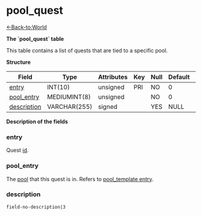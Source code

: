 # pool\_quest

[<-Back-to:World](database-world.md)

**The \`pool\_quest\` table**

This table contains a list of quests that are tied to a specific pool.

**Structure**

| Field            | Type         | Attributes | Key | Null | Default | Extra | Comment |
|------------------|--------------|------------|-----|------|---------|-------|---------|
| [entry][1]       | INT(10)      | unsigned   | PRI | NO   | 0       |       |         |
| [pool_entry][2]  | MEDIUMINT(8) | unsigned   |     | NO   | 0       |       |         |
| [description][3] | VARCHAR(255) | signed     |     | YES  | NULL    |       |         |

[1]: #entry
[2]: #pool_entry
[3]: #description

**Description of the fields**

### entry

Quest [id](quest_template#id).

### pool\_entry

The [pool](pool_template#entry) that this quest is in. Refers to [pool\_template entry](pool_template#entry).

### description

`field-no-description|3`
